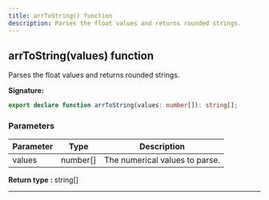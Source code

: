 ```yaml
---
title: arrToString() function
description: Parses the float values and returns rounded strings.
---
```


## arrToString(values) function

Parses the float values and returns rounded strings.

**Signature:**

```ts
export declare function arrToString(values: number[]): string[];
```

### Parameters

| Parameter | Type | Description |
| --------- | ---- | ----------- |
| values | number[] | The numerical values to parse. |


**Return type :** string[]

---

